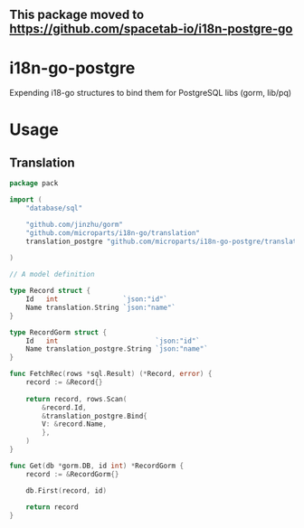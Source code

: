 This package moved to https://github.com/spacetab-io/i18n-postgre-go
--------------------------------------------

# i18n-go-postgre
Expending i18-go structures to bind them for PostgreSQL libs (gorm, lib/pq)

# Usage
## Translation

```go
package pack

import (
	"database/sql"

	"github.com/jinzhu/gorm"
	"github.com/microparts/i18n-go/translation"
	translation_postgre "github.com/microparts/i18n-go-postgre/translation"
	
)

// A model definition

type Record struct {
	Id   int                `json:"id"`                  
	Name translation.String `json:"name"`
}

type RecordGorm struct {
	Id   int                        `json:"id"`                  
	Name translation_postgre.String `json:"name"`
}

func FetchRec(rows *sql.Result) (*Record, error) {
	record := &Record{}
	
	return record, rows.Scan(
	    &record.Id,
	    &translation_postgre.Bind{
		V: &record.Name,
	    },
	)
}

func Get(db *gorm.DB, id int) *RecordGorm {
	record := &RecordGorm{}

	db.First(record, id)
	
	return record
}
```
